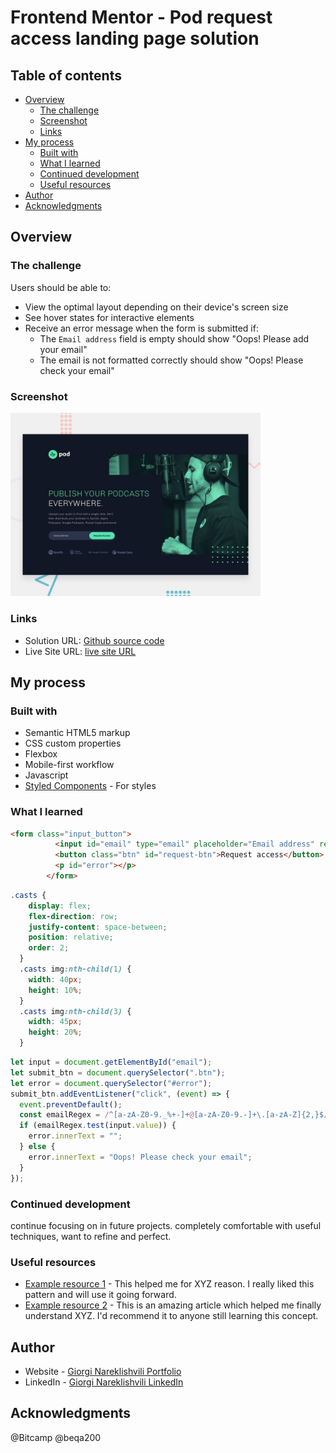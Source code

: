 # Frontend Mentor - Pod request access landing page solution
## Table of contents
- [Overview](#overview)
  - [The challenge](#the-challenge)
  - [Screenshot](#screenshot)
  - [Links](#links)
- [My process](#my-process)
  - [Built with](#built-with)
  - [What I learned](#what-i-learned)
  - [Continued development](#continued-development)
  - [Useful resources](#useful-resources)
- [Author](#author)
- [Acknowledgments](#acknowledgments)

## Overview

### The challenge

Users should be able to:

- View the optimal layout depending on their device's screen size
- See hover states for interactive elements
- Receive an error message when the form is submitted if:
  - The `Email address` field is empty should show "Oops! Please add your email"
  - The email is not formatted correctly should show "Oops! Please check your email"

### Screenshot

<img src="preview.jpg" alt="image preview" width= "400">

### Links

- Solution URL: [Github source code ](https://github.com/gionare/pod-request-access-landing-page)
- Live Site URL: [live site URL ](https://gionare.github.io/pod-request-access-landing-page/)

## My process

### Built with

- Semantic HTML5 markup
- CSS custom properties
- Flexbox
- Mobile-first workflow
- Javascript
- [Styled Components](https://styled-components.com/) - For styles

### What I learned


```html
<form class="input_button">
          <input id="email" type="email" placeholder="Email address" required />
          <button class="btn" id="request-btn">Request access</button>
          <p id="error"></p>
        </form>
```

```css
.casts {
    display: flex;
    flex-direction: row;
    justify-content: space-between;
    position: relative;
    order: 2;
  }
  .casts img:nth-child(1) {
    width: 40px;
    height: 10%;
  }
  .casts img:nth-child(3) {
    width: 45px;
    height: 20%;
  }
```

```js
let input = document.getElementById("email");
let submit_btn = document.querySelector(".btn");
let error = document.querySelector("#error");
submit_btn.addEventListener("click", (event) => {
  event.preventDefault();
  const emailRegex = /^[a-zA-Z0-9._%+-]+@[a-zA-Z0-9.-]+\.[a-zA-Z]{2,}$/;
  if (emailRegex.test(input.value)) {
    error.innerText = "";
  } else {
    error.innerText = "Oops! Please check your email";
  }
});
```
### Continued development

continue focusing on in future projects. completely comfortable with useful techniques, want to refine and perfect.

### Useful resources

- [Example resource 1](https://www.example.com) - This helped me for XYZ reason. I really liked this pattern and will use it going forward.
- [Example resource 2](https://www.example.com) - This is an amazing article which helped me finally understand XYZ. I'd recommend it to anyone still learning this concept.

## Author

- Website - [Giorgi Nareklishvili Portfolio](https://portfolio-giorgi-nareklishvili.vercel.app/)
- LinkedIn - [Giorgi Nareklishvili LinkedIn](https://www.linkedin.com/in/gionare/)

## Acknowledgments

@Bitcamp
@beqa200
